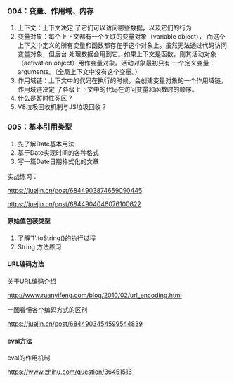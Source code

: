 

### 004：变量、作用域、内存

1. 上下文：上下文决定 了它们可以访问哪些数据，以及它们的行为
2. 变量对象：每个上下文都有一个关联的变量对象（variable object）， 而这个上下文中定义的所有变量和函数都存在于这个对象上。虽然无法通过代码访问变量对象，但后台 处理数据会用到它。如果上下文是函数，则其活动对象（activation object）用作变量对象。活动对象最初只有 一个定义变量：arguments。（全局上下文中没有这个变量。）
3. 作用域链：上下文中的代码在执行的时候，会创建变量对象的一个作用域链，作用域链决定 了各级上下文中的代码在访问变量和函数时的顺序。
4. 什么是暂时性死区？
5. V8垃圾回收机制与JS垃圾回收？

### 005：基本引用类型

1. 先了解Date基本用法
2. 基于Date实现时间的各种格式
3. 写一篇Date日期格式化的文章

实战练习：

https://juejin.cn/post/6844903874659090445

https://juejin.cn/post/6844904046076100622



#### 原始值包装类型

1. 了解'1'.toString()的执行过程
2. String 方法练习

#### URL编码方法

关于URL编码介绍

http://www.ruanyifeng.com/blog/2010/02/url_encoding.html

一图看懂各个编码方式的区别

https://juejin.cn/post/6844903454599544839



#### eval方法

eval的作用机制

https://www.zhihu.com/question/36451516



